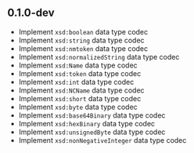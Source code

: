 ## 0.1.0-dev

- Implement `xsd:boolean` data type codec
- Implement `xsd:string` data type codec
- Implement `xsd:nmtoken` data type codec
- Implement `xsd:normalizedString` data type codec
- Implement `xsd:Name` data type codec
- Implement `xsd:token` data type codec
- Implement `xsd:int` data type codec
- Implement `xsd:NCName` data type codec
- Implement `xsd:short` data type codec
- Implement `xsd:byte` data type codec
- Implement `xsd:base64Binary` data type codec
- Implement `xsd:hexBinary` data type codec
- Implement `xsd:unsignedByte` data type codec
- Implement `xsd:nonNegativeInteger` data type codec